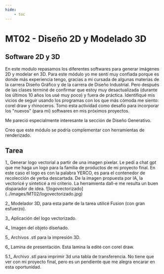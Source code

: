 ```yaml
---
hide:
    - toc
---
```


# MT02 - Diseño 2D y Modelado 3D

## Software 2D y 3D

En este modulo repasamos los diferentes softwares para generar imágenes 2D y modelar en 3D. Para este módulo yo me sentí muy confiada porque es donde más experiencia tengo, gracias a mi cursada de algunas materias de la carrera Diseño Gráfico y de la carrera de Diseño Industrial. Pero después de las clases terminé de confirmar que estoy muy desactualizada (durante los últimos 10 años los usé muy poco) y fuera de práctica.
Identifiqué mis vicios de seguir usando los programas con los que más cómoda me siento: corel draw y rhinoceros. Tomo esta actividad como desafío para incorporar los "nuevos" (para mi) softwares en mis próximos proyectos.

Me pareció especialmente interesante la sección de Diseño Generativo.

Creo que este módulo se podría complementar con herramientas de renderizado.

## Tarea

1_ Generar logo vectorial a partir de una imagen pixelar. 
   Le pedí a chat gpt que me haga un logo para la familia de productos de mi proyecto final. En este caso el logo es con la palabra YERCO, es para el contenedor de recolección de yerba descartada.
   De la imagen propuesta por IA, la vectoricé y sinteticé a mi criterio. La herramienta dall-e me resulta un buen disparador de idea.
   ![logovectorizado] (../images/MT02/logovectorizado.jpg)

2_ Modelador 3D, para esta parte de la tarea utilicé Fusion (con gran esfuerzo).

3_ Aplicación del logo vectorizado.

4_ Imagen del objeto diseñado.

5_ Archivos .stl para la impresión 3D.

6_ Lamina de presentación. Esta lamina la edité con corel draw.


5.1_ Archivo .stl para imprimir 3d una tabla de transferencia. No tiene que ver con mi proyecto final, pero es un pendiente que me alegra encarar en esta oportunidad.


